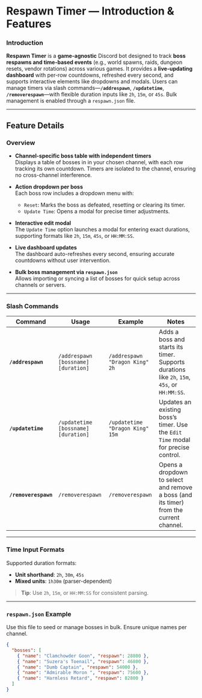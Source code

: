 # Respawn Timer — Introduction & Features

### Introduction

**Respawn Timer** is a **game-agnostic** Discord bot designed to track **boss respawns and time-based events** (e.g., world spawns, raids, dungeon resets, vendor rotations) across various games. It provides a **live-updating dashboard** with per-row countdowns, refreshed every second, and supports interactive elements like dropdowns and modals. Users can manage timers via slash commands—**`/addrespawn`**, **`/updatetime`**, **`/removerespawn`**—with flexible duration inputs like `2h`, `15m`, or `45s`. Bulk management is enabled through a `respawn.json` file.

---

## Feature Details

### Overview
- **Channel-specific boss table with independent timers**  
  Displays a table of bosses in in your chosen channel, with each row tracking its own countdown. Timers are isolated to the channel, ensuring no cross-channel interference.

- **Action dropdown per boss**  
  Each boss row includes a dropdown menu with:
  - `Reset`: Marks the boss as defeated, resetting or clearing its timer.
  - `Update Time`: Opens a modal for precise timer adjustments.

- **Interactive edit modal**  
  The `Update Time` option launches a modal for entering exact durations, supporting formats like `2h`, `15m`, `45s`, or `HH:MM:SS`.

- **Live dashboard updates**  
  The dashboard auto-refreshes every second, ensuring accurate countdowns without user intervention.

- **Bulk boss management via `respawn.json`**  
  Allows importing or syncing a list of bosses for quick setup across channels or servers.

---

### Slash Commands

| Command | Usage | Example | Notes |
|---------|-------|---------|-------|
| **`/addrespawn`** | `/addrespawn [bossname] [duration]` | `/addrespawn "Dragon King" 2h` | Adds a boss and starts its timer. Supports durations like `2h`, `15m`, `45s`, or `HH:MM:SS`. |
| **`/updatetime`** | `/updatetime [bossname] [duration]` | `/updatetime "Dragon King" 15m` | Updates an existing boss’s timer. Use the `Edit Time` modal for precise control. |
| **`/removerespawn`** | `/removerespawn` | `/removerespawn` | Opens a dropdown to select and remove a boss (and its timer) from the current channel. |

---

### Time Input Formats
Supported duration formats:
- **Unit shorthand**: `2h`, `30m`, `45s`
- **Mixed units**: `1h30m` (parser-dependent)

> **Tip**: Use `2h`, `15m`, or `HH:MM:SS` for consistent parsing.

---

### `respawn.json` Example
Use this file to seed or manage bosses in bulk. Ensure unique names per channel.

```json
{
  "bosses": [
    { "name": "Clamchowder Goon", "respawn": 28800 },
    { "name": "Suzera's Toenail", "respawn": 46800 },
    { "name": "Dumb Captain", "respawn": 54000 },
    { "name": "Admirable Moron ", "respawn": 75600 },
    { "name": "Harmless Retard", "respawn": 82800 }
  ]
}


